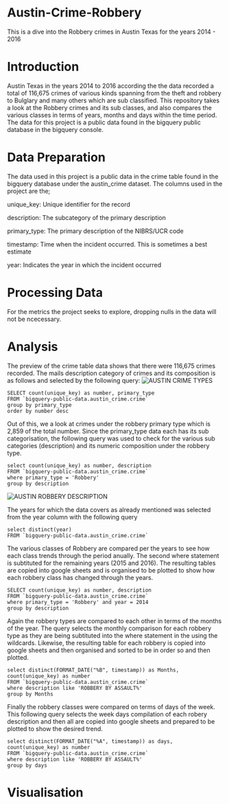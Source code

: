 # Austin-Crime-Robbery

This is a dive into the Robbery crimes in Austin Texas for the years 2014 - 2016


# Introduction

Austin Texas in the years 2014 to 2016 according the the data recorded a total of 116,675 crimes of various kinds spanning from the theft and robbery to Bulglary and many others which are sub classified.
This repository takes a look at the Robbery crimes and its sub classes, and also compares the various classes in terms of years, months and days within the time period. 
The data for this project is a public data found in the bigquery public database in the bigquery console.


# Data Preparation

The data used in this project is a public data in the crime table found in the bigquery database under the austin_crime dataset. The columns used in the project are the;

unique_key: Unique identifier for the record

description: The subcategory of the primary description

primary_type: The primary description of the NIBRS/UCR code

timestamp: Time when the incident occurred. This is sometimes a best estimate

year: Indicates the year in which the incident occurred


# Processing Data

For the metrics the project seeks to explore, dropping nulls in the data will not be ncecessary.


# Analysis

The preview of the crime table data shows that there were 116,675 crimes recorded. The mails description category of crimes and its composition is as follows and selected by the following query:
![AUSTIN CRIME TYPES](https://user-images.githubusercontent.com/107520777/177533508-23ec3363-c2ab-4d89-be6f-0ffa39e42315.PNG)

```
SELECT count(unique_key) as number, primary_type 
FROM `bigquery-public-data.austin_crime.crime`
group by primary_type
order by number desc
```

Out of this, we a look at crimes under the robbery primary type which is 2,859 of the total number. Since the primary_type data each has its sub categorisation, the following query was used to check for the various sub categories (description) and its numeric composition under the robbery type.

```
select count(unique_key) as number, description
FROM `bigquery-public-data.austin_crime.crime`
where primary_type = 'Robbery'
group by description
```
![AUSTIN ROBBERY DESCRIPTION](https://user-images.githubusercontent.com/107520777/177533549-0323f5a0-5be2-4a09-8ba2-5c329f22b8e9.PNG)

The years for which the data covers as already mentioned was selected from the year column with the following query

```
select distinct(year)
FROM `bigquery-public-data.austin_crime.crime`
```

The various classes of Robbery are compared per the years to see how each class trends through the period anually. The second where statement is subtituted for the remaining years (2015 and 2016). The resulting tables are copied into google sheets and is organised to be plotted to show how each robbery class has changed through the years.

```
SELECT count(unique_key) as number, description
FROM `bigquery-public-data.austin_crime.crime`
where primary_type = 'Robbery' and year = 2014
group by description
```

Again the robbery types are compared to each other in terms of the months of the year. The query selects the monthly comparison for each robbery type as they are being subtituted into the where statement in the using the wildcards. Likewise, the resulting table for each robbery is copied into google sheets and then organised and sorted to be in order so and then plotted.

```
select distinct(FORMAT_DATE("%B", timestamp)) as Months, count(unique_key) as number
FROM `bigquery-public-data.austin_crime.crime`
where description like 'ROBBERY BY ASSAULT%'
group by Months
```

Finally the robbery classes were compared on terms of days of the week. This following query selects the week days compilation of each robery description and then all are copied into google sheets and prepared to be plotted to show the desired trend.

```
select distinct(FORMAT_DATE("%A", timestamp)) as days, count(unique_key) as number
FROM `bigquery-public-data.austin_crime.crime`
where description like 'ROBBERY BY ASSAULT%'
group by days
```


# Visualisation








